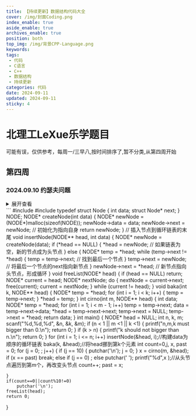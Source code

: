 ```yaml
---
title: 【持续更新】数据结构代码大全
cover: /img/封面Coding.png
index_enable: true
aside_enable: true
archives_enable: true
position: both
top_img: /img/背景CPP-Language.png
keywords: 
tags:
 - 代码
 - C语言
 - C++
 - 数据结构
 - 持续更新
categories: 代码
date: 2024-09-11
updated: 2024-09-11
sticky: 4
---
```

# **北理工LeXue乐学题目**
可能有误，仅供参考，每周一/三早八,按时间排序了,暂不分类,从第四周开始
## **第四周**
### 2024.09.10 约瑟夫问题
<details>
<summary>展开查看</summary>
约瑟夫问题是一个经典的问题（大一我们讲过）。这个问题可以用数组，也可以用链表。作为复习，大家可以试试你自己的算法。
已知n个人（不妨分别以编号1，2，3，…，n 代表 ）围坐在一张圆桌周围，从编号为 k 的人开始，从1开始顺时针报数1, 2, 3, ...，顺时针数到m 的那个人，出列并输出。然后从出列的下一个人开始，从1开始继续顺时针报数，数到m的那个人，出列并输出，…依此重复下去，直到圆桌周围的人全部出列。
输入：n, k, m
输出：按照出列的顺序依次输出出列人的编号，编号中间相隔一个空格,每10个编号为一行。
非法输入的对应输出如下
a)
输入：：n、k、m任一个小于1
输出：n,m,k must bigger than 0.
b)
输入：k>n
输出：k should not bigger than n.
例:
输入：9,3,2
输出：4 6 8 1 3 7 2 9 5
</details>
```
#include <stdio.h>
#include <stdlib.h>
typedef struct Node
{
    int data;
    struct Node* next;
} NODE;
NODE* createNode(int data)
{
    NODE* newNode = (NODE*)malloc(sizeof(NODE));
    newNode->data = data;
    newNode->next = newNode; // 初始化为指向自身
    return newNode;
}
// 插入节点到循环链表的末尾
void insertNode(NODE** head, int data)
{
    NODE* newNode = createNode(data);
    if (*head == NULL)
    {
        *head = newNode; // 如果链表为空，新的节点成为头节点
    }
    else
    {
        NODE* temp = *head;
        while (temp->next != *head)
        {
            temp = temp->next; // 找到最后一个节点
        }
        temp->next = newNode; // 将最后一个节点的next指向新节点
    }
    newNode->next = *head; // 新节点指向头节点，形成循环
}
void freeList(NODE* head) 
{
    if (head == NULL) return;
    NODE* current = head;
    NODE* nextNode;
    do {
        nextNode = current->next;
        free(current);
        current = nextNode;
    } while (current != head);
}
void baka(int k, NODE** head)
{
    NODE* temp = *head;
    for (int i = 1; i < k; i++)
    {
        temp = temp->next;
    }
    *head = temp;
}
int cirno(int m, NODE** head)
{
    int data;
    NODE* temp = *head;
    for (int i = 1; i < m - 1; i++)
        temp = temp->next;
    data = temp->next->data;
    *head = temp->next->next;
    temp->next = NULL;
    temp->next = *head;
    return data;
}
int main() {
    NODE* head = NULL;
    int n, k, m;
    scanf("%d,%d,%d", &n, &k, &m);
    if (n < 1 || m <1 || k <1)
    {
        printf("n,m,k must bigger than 0.\n");
        return 0;
    }
    if (k > n)
    {
        printf("k should not bigger than n.\n");
        return 0;
    }
    for (int i = 1; i <= n; i++)
        insertNode(&head, i);//构建data为顺序的循环链表
    baka(k, &head);//将head挪到第k个元素
    int count=0,j, x, past = 0;
    for (j = 0; ; j++)
    {
        if (j == 10)
        {
            putchar('\n');
            j = 0;
        }
        x = cirno(m, &head);
        if (x == past)
            break;
        else if (j == 0)
            ;
        else 
            putchar(' ');
        printf("%d",x );//从头节点遍历到第m个，再改变头节点
        count++;
        past = x;
        
    }
    if(count==0||count%10!=0)
        putchar('\n');
    freeList(head);
    return 0;
}
```